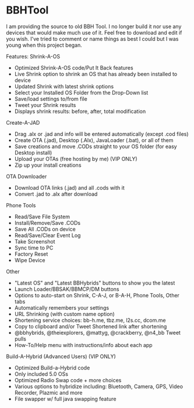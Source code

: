 # BBHTool
I am providing the source to old BBH Tool. I no longer build it nor use any devices that would make much use of it. Feel free to download and edit if you wish. I've tried to comment or name things as best I could but I was young when this project began. 

Features:
Shrink-A-OS
- Optimized Shrink-A-OS code/Put It Back features
- Live Shrink option to shrink an OS that has already been installed to device
- Updated Shrink with latest shrink options
- Select your Installed OS Folder from the Drop-Down list
- Save/load settings to/from file
- Tweet your Shrink results
- Displays shrink results: before, after, total modification

Create-A-JAD
- Drag .alx or .jad and info will be entered automatically (except .cod files)
- Create OTA (.jad), Desktop (.Alx), JavaLoader (.bat), or all of them
- Save creations and move .CODs straight to your OS folder (for easy Desktop install)
- Upload your OTAs (free hosting by me) (VIP ONLY)
- Zip up your install creations

OTA Downloader
- Download OTA links (.jad) and all .cods with it
- Convert .jad to .alx after download

Phone Tools
- Read/Save File System
- Install/Remove/Save .CODs
- Save All .CODs on device
- Read/Save/Clear Event Log
- Take Screenshot
- Sync time to PC
- Factory Reset
- Wipe Device

Other
- "Latest OS" and "Latest BBHybrids" buttons to show you the latest
- Launch Loader/BBSAK/BBMCP/DM buttons
- Options to auto-start on Shrink, C-A-J, or B-A-H, Phone Tools, Other tabs
- Automatically remembers your settings
- URL Shrinking (with custom name option)
- Shortening service choices: bb-h.me, tbz.me, l2s.cc, dcom.me
- Copy to clipboard and/or Tweet Shortened link after shortening
- @bbhybrids, @theiexplorers, @mattyg, @crackberry, @n4_bb Tweet pulls
- How-To/Help menu with instructions/info about each app

Build-A-Hybrid (Advanced Users) (VIP ONLY)
- Optimized Build-a-Hybrid code
- Only included 5.0 OSs
- Optimized Radio Swap code + more choices
- Various options to hybridize including: Bluetooth, Camera, GPS, Video Recorder, Plazmic and more
- File swapper w/ full java swapping feature
